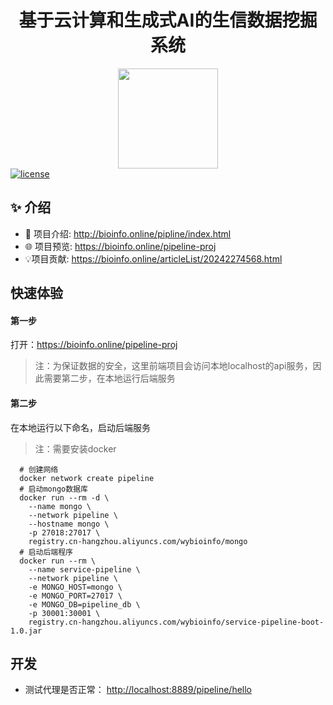 

<h1 align="center">基于云计算和生成式AI的生信数据挖掘系统</h1>



<div align="center">
  <a href="https://bioinfo.online/pipline/index.html">	<img src="https://bioinfo.online/logo.svg"  style="    width: 10rem;"></a>
</div>

<a href="https://github.com/WinmezzZ/react-antd-admin/blob/master/LICENSE">
  <img src="https://img.shields.io/github/license/mashape/apistatus.svg" alt="license">
</a>

## ✨ 介绍

+ 📜 项目介绍: <http://bioinfo.online/pipline/index.html>
+ 🌐 项目预览: <https://bioinfo.online/pipeline-proj>
+ 💡项目贡献: <https://bioinfo.online/articleList/20242274568.html>

## 快速体验
#### 第一步
打开：<https://bioinfo.online/pipeline-proj>
> 注：为保证数据的安全，这里前端项目会访问本地localhost的api服务，因此需要第二步，在本地运行后端服务
#### 第二步
在本地运行以下命名，启动后端服务
> 注：需要安装docker
```
  # 创建网络
  docker network create pipeline
  # 启动mongo数据库
  docker run --rm -d \
    --name mongo \
    --network pipeline \
    --hostname mongo \
    -p 27018:27017 \
    registry.cn-hangzhou.aliyuncs.com/wybioinfo/mongo
  # 启动后端程序
  docker run --rm \
    --name service-pipeline \
    --network pipeline \
    -e MONGO_HOST=mongo \
    -e MONGO_PORT=27017 \
    -e MONGO_DB=pipeline_db \ 
    -p 30001:30001 \
    registry.cn-hangzhou.aliyuncs.com/wybioinfo/service-pipeline-boot-1.0.jar
```



## 开发
+ 测试代理是否正常： <http://localhost:8889/pipeline/hello>

